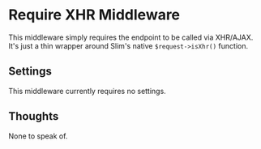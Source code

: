 # Require XHR Middleware

This middleware simply requires the endpoint to be called via XHR/AJAX.  It's just a thin wrapper around Slim's native `$request->isXhr()` function.

## Settings

This middleware currently requires no settings.

## Thoughts

None to speak of.
